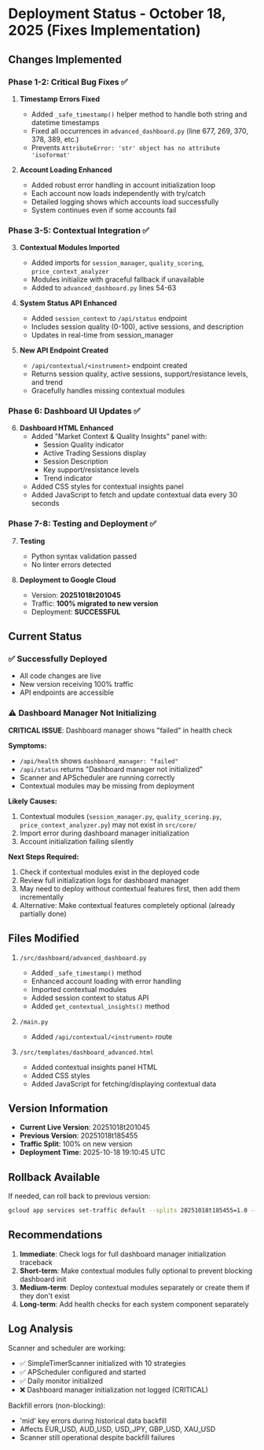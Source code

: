 # Deployment Status - October 18, 2025 (Fixes Implementation)

## Changes Implemented

### Phase 1-2: Critical Bug Fixes ✅
1. **Timestamp Errors Fixed**
   - Added `_safe_timestamp()` helper method to handle both string and datetime timestamps
   - Fixed all occurrences in `advanced_dashboard.py` (line 677, 269, 370, 378, 389, etc.)
   - Prevents `AttributeError: 'str' object has no attribute 'isoformat'`

2. **Account Loading Enhanced**  
   - Added robust error handling in account initialization loop
   - Each account now loads independently with try/catch
   - Detailed logging shows which accounts load successfully
   - System continues even if some accounts fail

### Phase 3-5: Contextual Integration ✅
3. **Contextual Modules Imported**
   - Added imports for `session_manager`, `quality_scoring`, `price_context_analyzer`
   - Modules initialize with graceful fallback if unavailable
   - Added to `advanced_dashboard.py` lines 54-63

4. **System Status API Enhanced**
   - Added `session_context` to `/api/status` endpoint
   - Includes session quality (0-100), active sessions, and description
   - Updates in real-time from session_manager

5. **New API Endpoint Created**
   - `/api/contextual/<instrument>` endpoint created
   - Returns session quality, active sessions, support/resistance levels, and trend
   - Gracefully handles missing contextual modules

### Phase 6: Dashboard UI Updates ✅
6. **Dashboard HTML Enhanced**
   - Added "Market Context & Quality Insights" panel with:
     - Session Quality indicator
     - Active Trading Sessions display
     - Session Description
     - Key support/resistance levels
     - Trend indicator
   - Added CSS styles for contextual insights panel
   - Added JavaScript to fetch and update contextual data every 30 seconds

### Phase 7-8: Testing and Deployment ✅
7. **Testing**
   - Python syntax validation passed
   - No linter errors detected

8. **Deployment to Google Cloud**
   - Version: **20251018t201045**
   - Traffic: **100% migrated to new version**
   - Deployment: **SUCCESSFUL**

## Current Status

### ✅ Successfully Deployed
- All code changes are live
- New version receiving 100% traffic
- API endpoints are accessible

### ⚠️ Dashboard Manager Not Initializing
**CRITICAL ISSUE**: Dashboard manager shows "failed" in health check

**Symptoms:**
- `/api/health` shows `dashboard_manager: "failed"`
- `/api/status` returns "Dashboard manager not initialized"
- Scanner and APScheduler are running correctly
- Contextual modules may be missing from deployment

**Likely Causes:**
1. Contextual modules (`session_manager.py`, `quality_scoring.py`, `price_context_analyzer.py`) may not exist in `src/core/`
2. Import error during dashboard manager initialization
3. Account initialization failing silently

**Next Steps Required:**
1. Check if contextual modules exist in the deployed code
2. Review full initialization logs for dashboard manager
3. May need to deploy without contextual features first, then add them incrementally
4. Alternative: Make contextual features completely optional (already partially done)

## Files Modified

1. `/src/dashboard/advanced_dashboard.py`
   - Added `_safe_timestamp()` method
   - Enhanced account loading with error handling
   - Imported contextual modules
   - Added session context to status API
   - Added `get_contextual_insights()` method

2. `/main.py`
   - Added `/api/contextual/<instrument>` route

3. `/src/templates/dashboard_advanced.html`
   - Added contextual insights panel HTML
   - Added CSS styles
   - Added JavaScript for fetching/displaying contextual data

## Version Information

- **Current Live Version**: 20251018t201045
- **Previous Version**: 20251018t185455  
- **Traffic Split**: 100% on new version
- **Deployment Time**: 2025-10-18 19:10:45 UTC

## Rollback Available

If needed, can roll back to previous version:
```bash
gcloud app services set-traffic default --splits 20251018t185455=1.0 --quiet
```

## Recommendations

1. **Immediate**: Check logs for full dashboard manager initialization traceback
2. **Short-term**: Make contextual modules fully optional to prevent blocking dashboard init
3. **Medium-term**: Deploy contextual modules separately or create them if they don't exist
4. **Long-term**: Add health checks for each system component separately

## Log Analysis

Scanner and scheduler are working:
- ✅ SimpleTimerScanner initialized with 10 strategies
- ✅ APScheduler configured and started
- ✅ Daily monitor initialized
- ❌ Dashboard manager initialization not logged (CRITICAL)

Backfill errors (non-blocking):
- 'mid' key errors during historical data backfill
- Affects EUR_USD, AUD_USD, USD_JPY, GBP_USD, XAU_USD
- Scanner still operational despite backfill failures



